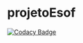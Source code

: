 # projetoEsof
[![Codacy Badge](https://api.codacy.com/project/badge/Grade/a162c94fe6eb42a18d3944820839f54c)](https://app.codacy.com/gh/35365/projetoEsof?utm_source=github.com&utm_medium=referral&utm_content=35365/projetoEsof&utm_campaign=Badge_Grade)